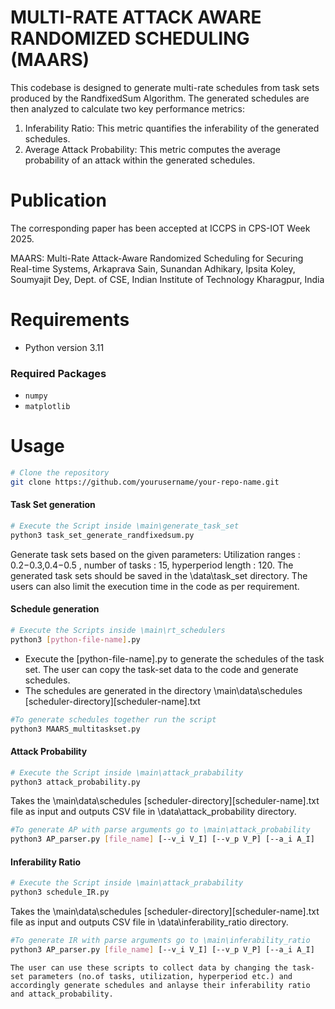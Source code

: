 # MULTI-RATE ATTACK AWARE RANDOMIZED SCHEDULING (MAARS)
This codebase is designed to generate multi-rate schedules from task sets produced by the RandfixedSum Algorithm. The generated schedules are then analyzed to calculate two key performance metrics:
1. Inferability Ratio: This metric quantifies the inferability of the generated schedules.
2. Average Attack Probability: This metric computes the average probability of an attack within the generated schedules.

# Publication

The corresponding paper has been accepted at ICCPS in CPS-IOT Week 2025.

MAARS: Multi-Rate Attack-Aware Randomized Scheduling for Securing Real-time Systems, Arkaprava Sain, Sunandan Adhikary, Ipsita Koley, Soumyajit Dey, Dept. of CSE, Indian Institute of Technology Kharagpur, India


# Requirements

- Python version 3.11

### Required Packages

- `numpy`
- `matplotlib`

# Usage

```bash
# Clone the repository
git clone https://github.com/yourusername/your-repo-name.git
```


#### Task Set generation
```bash
# Execute the Script inside \main\generate_task_set
python3 task_set_generate_randfixedsum.py
```
Generate task sets based on the given parameters: 
Utilization ranges : 0.2−0.3,0.4−0.5 ,  number of tasks : 15, hyperperiod length : 120. The generated task sets should be saved in the \data\task_set directory. The users can also limit the execution time in the code as per requirement. 


#### Schedule generation
```bash
# Execute the Scripts inside \main\rt_schedulers
python3 [python-file-name].py
```
* Execute the [python-file-name].py to generate the schedules of the task set. The user can copy the task-set data to the code and generate schedules.
* The schedules are generated in the directory \main\data\schedules \[scheduler-directory]\[scheduler-name].txt
```bash
#To generate schedules together run the script 
python3 MAARS_multitaskset.py
````


#### Attack Probability
```bash
# Execute the Script inside \main\attack_prabability
python3 attack_probability.py
```
Takes the \main\data\schedules \[scheduler-directory]\[scheduler-name].txt file as input and outputs CSV file in \data\attack_probability directory. 

```bash
#To generate AP with parse arguments go to \main\attack_probability  
python3 AP_parser.py [file_name] [--v_i V_I] [--v_p V_P] [--a_i A_I]
```

#### Inferability Ratio
```bash
# Execute the Script inside \main\attack_prabability
python3 schedule_IR.py
```
Takes the \main\data\schedules \[scheduler-directory]\[scheduler-name].txt file as input and outputs CSV file in \data\inferability_ratio directory. 


```bash
#To generate IR with parse arguments go to \main\inferability_ratio  
python3 AP_parser.py [file_name] [--v_i V_I] [--v_p V_P] [--a_i A_I]
```

````
The user can use these scripts to collect data by changing the task-set parameters (no.of tasks, utilization, hyperperiod etc.) and accordingly generate schedules and anlayse their inferability ratio and attack_probability. 
````

